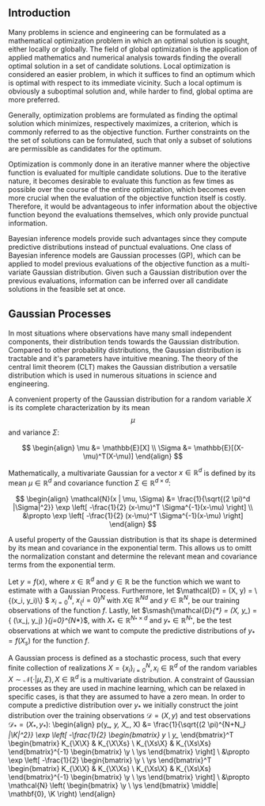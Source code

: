 <script type="text/x-mathjax-config">
MathJax.Hub.Config({
  CommonHTML: {
    scale: 130
  }
});
</script>
<script type="text/x-mathjax-config">
  MathJax.Hub.Config({
    tex2jax: {
      inlineMath: [ ['$','$'], ["\\(","\\)"] ],
      processEscapes: true
    }
  });
</script>
<script type="text/javascript" async
src="https://cdn.mathjax.org/mathjax/latest/MathJax.js?config=TeX-MML-AM_CHTML">
</script>


## Introduction

Many problems in science and engineering can be formulated as a mathematical optimization problem in which an optimal solution is sought, either locally or globally.
The field of global optimization is the application of applied mathematics and numerical analysis towards finding the overall optimal solution in a set of candidate solutions.
Local optimization is considered an easier problem, in which it suffices to find an optimum which is optimal with respect to its immediate vicinity.
Such a local optimum is obviously a suboptimal solution and, while harder to find, global optima are more preferred.

Generally, optimization problems are formulated as finding the optimal solution which minimizes, respectively maximizes, a criterion, which is commonly referred to as the objective function.
Further constraints on the the set of solutions can be formulated, such that only a subset of solutions are permissible as candidates for the optimum.

Optimization is commonly done in an iterative manner where the objective function is evaluated for multiple candidate solutions.
Due to the iterative nature, it becomes desirable to evaluate this function as few times as possible over the course of the entire optimization, which becomes even more crucial when the evaluation of the objective function itself is costly.
Therefore, it would be advantageous to infer information about the objective function beyond the evaluations themselves, which only provide punctual information.

Bayesian inference models provide such advantages since they compute predictive distributions instead of punctual evaluations.
One class of Bayesian inference models are Gaussian processes (GP), which can be applied to model previous evaluations of the objective function as a multi-variate Gaussian distribution.
Given such a Gaussian distribution over the previous evaluations, information can be inferred over all candidate solutions in the feasible set at once.

## Gaussian Processes

In most situations where observations have many small independent components, their distribution tends towards the Gaussian distribution.
Compared to other probability distributions, the Gaussian distribution is tractable and it's parameters have intuitive meaning.
The theory of the central limit theorem (CLT) makes the Gaussian distribution a versatile distribution which is used in numerous situations in science and engineering.

A convenient property of the Gaussian distribution for a random variable $X$ is its complete characterization by its mean $$\mu$$ and variance $\Sigma$:

$$
\begin{align}
     \mu &= \mathbb{E}[X] \\
     \Sigma &= \mathbb{E}[(X-\mu)^T(X-\mu)]
\end{align}
$$

Mathematically, a multivariate Gaussian for a vector $x \in \mathbb{R}^d$ is defined by its mean $\mu \in \mathbb{R}^d$ and covariance function $\Sigma \in \mathbb{R}^{d \times d}$:

$$
\begin{align}
          \mathcal{N}(x | \mu, \Sigma) &=
               \frac{1}{\sqrt{(2 \pi)^d |\Sigma|^2}}
               \exp \left[
               -\frac{1}{2}
               (x-\mu)^T \Sigma^{-1}(x-\mu)
               \right] \\
               &\propto
               \exp \left[
               -\frac{1}{2}
               (x-\mu)^T \Sigma^{-1}(x-\mu)
               \right]
\end{align}
$$

A useful property of the Gaussian distribution is that its shape is determined by its mean and covariance in the exponential term.
This allows us to omitt the normalization constant and determine the relevant mean and covariance terms from the exponential term.

Let $y=f(x)$, where $x \in \mathbb{R}^d$ and $y \in \mathbb{R}$ be the function which we want to estimate with a Gaussian Process.
Furthermore, let $\mathcal{D} = (X, y) = \\{(x_i, y_i)\\} $ $x_{i=0}^N$, $x_\{i=0\}^N$ with $X \in$ $\mathbb{R}^{N d}$ and $y \in \mathbb{R}^{N}$, be our training observations of the function $f$.
Lastly, let $\smash{\mathcal{D}_{*} = (X_*, y_*) = \{ (\x_j, y_j) \}_{j=0}^{N_*}$, with $X_* \in \mathbb{R}^{N_* \times d}$ and $y_* \in \mathbb{R}^{N_*}$, be the test observations at which we want to compute the predictive distributions of $y_* =f(X_s)$ for the function $f$.

A Gaussian process is defined as a stochastic process, such that every finite collection of realizations $X=\{ x_i \}_{i=0}^N, x_i \in \mathbb{R}^d$ of the random variables $X \sim \mathcal{N}( \cdot  |  \mu, \Sigma), X \in \mathbb{R}^d$ is a multivariate distribution.
A constraint of Gaussian processes as they are used in machine learning, which can be relaxed in specific cases, is that they are assumed to have a zero mean.
In order to compute a predictive distribution over $y_*$ we initially construct the joint distribution over the training observations $\mathcal{D} = (X,y)$ and test observations $\mathcal{D}_* = (X_*,y_*)$:
\begin{align}
     p(y_*, y, X_*, X) &= \frac{1}{\sqrt{(2 \pi)^{N+N_*} |\K|^2}}
     \exp \left[
     -\frac{1}{2}
     \begin{bmatrix}
          y \\
          y_*
     \end{bmatrix}^T
     \begin{bmatrix}
          K_{\X\X} & K_{\X\Xs} \\
          K_{\Xs\X} & K_{\Xs\Xs}
     \end{bmatrix}^{-1}
     \begin{bmatrix}
          \y \\
          \ys
     \end{bmatrix}
     \right] \\
     &\propto
     \exp \left[
     -\frac{1}{2}
     \begin{bmatrix}
          \y \\
          \ys
     \end{bmatrix}^T
     \begin{bmatrix}
          K_{\X\X} & K_{\X\Xs} \\
          K_{\Xs\X} & K_{\Xs\Xs}
     \end{bmatrix}^{-1}
     \begin{bmatrix}
          \y \\
          \ys
     \end{bmatrix}
     \right] \\
     &\propto
     \mathcal{N}
     \left(
     \begin{bmatrix}
          \y \\
          \ys
     \end{bmatrix} \middle|
     \mathbf{0}, \K
     \right)
\end{align}
